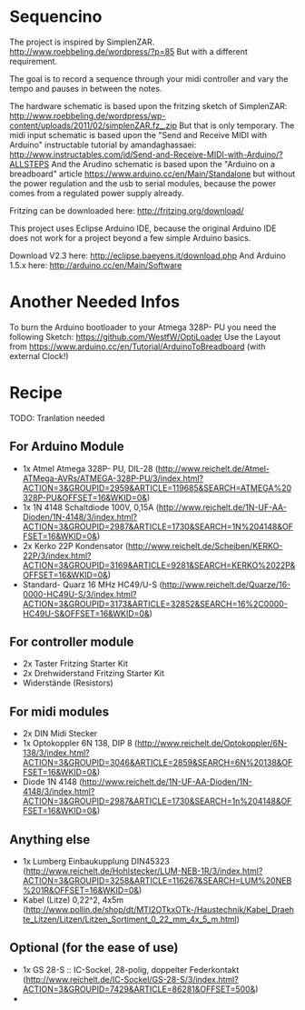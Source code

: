 Sequencino
============================================================
The project is inspired by SimplenZAR.
http://www.roebbeling.de/wordpress/?p=85
But with a different requirement.

The goal is to record a sequence through
your midi controller and vary the tempo
and pauses in between the notes.

The hardware schematic is based upon the fritzing
sketch of SimplenZAR:
http://www.roebbeling.de/wordpress/wp-content/uploads/2011/02/simplenZAR.fz_.zip
But that is only temporary.
The midi input schematic is based upon the "Send and Receive MIDI with Arduino"
instructable tutorial by amandaghassaei:
http://www.instructables.com/id/Send-and-Receive-MIDI-with-Arduino/?ALLSTEPS
And the Arudino schematic is based upon the "Arduino on a breadboard" article
https://www.arduino.cc/en/Main/Standalone but without the power regulation
and the usb to serial modules, because the power comes from a regulated
power supply already.

Fritzing can be downloaded here:
http://fritzing.org/download/

This project uses Eclipse Arduino IDE, because the original
Arduino IDE does not work for a project beyond a 
few simple Arduino basics.

Download V2.3 here:
http://eclipse.baeyens.it/download.php
And Arduino 1.5.x here:
http://arduino.cc/en/Main/Software


Another Needed Infos
========================================
To burn the Arduino bootloader to your Atmega 328P- PU
you need the following Sketch:
https://github.com/WestfW/OptiLoader
Use the Layout from https://www.arduino.cc/en/Tutorial/ArduinoToBreadboard (with external Clock!)


Recipe
========================================
TODO: Tranlation needed

For Arduino Module
------------------
- 1x Atmel Atmega 328P- PU, DIL-28 (http://www.reichelt.de/Atmel-ATMega-AVRs/ATMEGA-328P-PU/3/index.html?ACTION=3&GROUPID=2959&ARTICLE=119685&SEARCH=ATMEGA%20328P-PU&OFFSET=16&WKID=0&)
- 1x 1N 4148 Schaltdiode 100V, 0,15A (http://www.reichelt.de/1N-UF-AA-Dioden/1N-4148/3/index.html?ACTION=3&GROUPID=2987&ARTICLE=1730&SEARCH=1N%204148&OFFSET=16&WKID=0&)
- 2x Kerko 22P Kondensator (http://www.reichelt.de/Scheiben/KERKO-22P/3/index.html?ACTION=3&GROUPID=3169&ARTICLE=9281&SEARCH=KERKO%2022P&OFFSET=16&WKID=0&)
- Standard- Quarz 16 MHz HC49/U-S (http://www.reichelt.de/Quarze/16-0000-HC49U-S/3/index.html?ACTION=3&GROUPID=3173&ARTICLE=32852&SEARCH=16%2C0000-HC49U-S&OFFSET=16&WKID=0&)

For controller module
----------------------
- 2x Taster Fritzing Starter Kit
- 2x Drehwiderstand Fritzing Starter Kit
- Widerstände (Resistors)

For midi modules
----------------------
- 2x DIN Midi Stecker
- 1x Optokoppler 6N 138, DIP 8 (http://www.reichelt.de/Optokoppler/6N-138/3/index.html?ACTION=3&GROUPID=3046&ARTICLE=2859&SEARCH=6N%20138&OFFSET=16&WKID=0&)
- Diode 1N 4148 (http://www.reichelt.de/1N-UF-AA-Dioden/1N-4148/3/index.html?ACTION=3&GROUPID=2987&ARTICLE=1730&SEARCH=1n%204148&OFFSET=16&WKID=0&)

Anything else
----------------------
- 1x Lumberg Einbaukupplung DIN45323 (http://www.reichelt.de/Hohlstecker/LUM-NEB-1R/3/index.html?ACTION=3&GROUPID=3258&ARTICLE=116267&SEARCH=LUM%20NEB%201R&OFFSET=16&WKID=0&)
- Kabel (Litze) 0,22^2, 4x5m (http://www.pollin.de/shop/dt/MTI2OTkxOTk-/Haustechnik/Kabel_Draehte_Litzen/Litzen/Litzen_Sortiment_0_22_mm_4x_5_m.html)

Optional (for the ease of use)
----------------------
- 1x GS 28-S :: IC-Sockel, 28-polig, doppelter Federkontakt (http://www.reichelt.de/IC-Sockel/GS-28-S/3/index.html?ACTION=3&GROUPID=7429&ARTICLE=86281&OFFSET=500&)
- 
